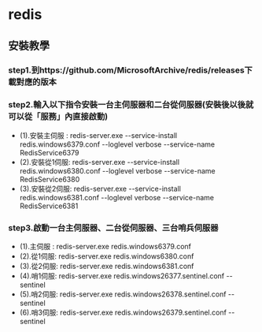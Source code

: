 #	redis

##	安裝教學
###	step1.到https://github.com/MicrosoftArchive/redis/releases下載對應的版本
###	step2.輸入以下指令安裝一台主伺服器和二台從伺服器(安裝後以後就可以從「服務」內直接啟動)
*	(1).安裝主伺服 : redis-server.exe --service-install redis.windows6379.conf --loglevel verbose  --service-name RedisService6379
*	(2).安裝從1伺服: redis-server.exe --service-install redis.windows6380.conf --loglevel verbose  --service-name RedisService6380
*	(3).安裝從2伺服: redis-server.exe --service-install redis.windows6381.conf --loglevel verbose  --service-name RedisService6381
###	step3.啟動一台主伺服器、二台從伺服器、三台哨兵伺服器
*	(1).主伺服 : redis-server.exe redis.windows6379.conf
*	(2).從1伺服: redis-server.exe redis.windows6380.conf
*	(3).從2伺服: redis-server.exe redis.windows6381.conf
*	(4).哨1伺服: redis-server.exe redis.windows26377.sentinel.conf --sentinel
*	(5).哨2伺服: redis-server.exe redis.windows26378.sentinel.conf --sentinel
*	(6).哨3伺服: redis-server.exe redis.windows26379.sentinel.conf --sentinel




 